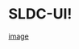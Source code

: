 # SLDC-UI!
[image](https://user-images.githubusercontent.com/51552560/195929377-6132774d-d1e0-4dc7-bbc3-b3d5f17718a8.png)
